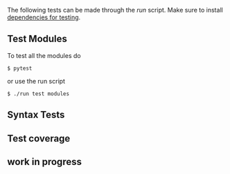 The following tests can be made through the *run* script. Make sure to install [dependencies for testing](https://github.com/aerospaceresearch/visma/wiki/Dependencies).

## Test Modules

To test all the modules do

```shell
$ pytest
```
or use the run script

```shell
$ ./run test modules
```

## Syntax Tests

## Test coverage

## work in progress

